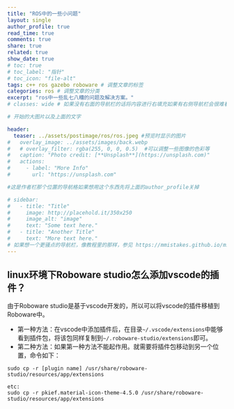 ```yaml
---
title: "ROS中的一些小问题"
layout: single
author_profile: true
read_time: true
comments: true
share: true
related: true
show_date: true
# toc: true
# toc_label: "指针"
# toc_icon: "file-alt"
tags: c++ ros gazebo roboware # 调整文章的标签
categories: ros # 调整文章的分类
excerpt: "ros中一些乱七八糟的问题及解决方案。"
# classes: wide # 如果没有右面的导航栏的话将内容进行右填充如果有右侧导航栏会很难看

# 开始的大图片以及上面的文字

header:
  teaser: ../assets/postimage/ros/ros.jpeg #预览时显示的图片
#   overlay_image: ../assets/images/back.webp
#   # overlay_filter: rgba(255, 0, 0, 0.5)  #可以调整一些图像的色彩等
#   caption: "Photo credit: [**Unsplash**](https://unsplash.com)"
#   actions:
#     - label: "More Info"
#       url: "https://unsplash.com"

#这是作者栏那个位置的导航格如果想用这个东西先将上面的author_profile关掉

# sidebar: 
#   - title: "Title"
#     image: http://placehold.it/350x250
#     image_alt: "image"
#     text: "Some text here."
#   - title: "Another Title"
#     text: "More text here."
# 如果想一个更骚点的导航栏，像教程里的那样，参见 https://mmistakes.github.io/minimal-mistakes/docs/layouts/#custom-sidebar-navigation-menu
---
```


## linux环境下Roboware studio怎么添加vscode的插件？

由于Roboware studio是基于vscode开发的，所以可以将vscode的插件移植到Roboware中。

* 第一种方法：在vscode中添加插件后，在目录`~/.vscode/extensions`中能够看到插件包，将该包同样复制到`~/.roboware-studio/extensions`即可。
* 第二种方法：如果第一种方法不能起作用。就需要将插件包移动到另一个位置，命令如下：

```shell
sudo cp -r [plugin name] /usr/share/roboware-studio/resources/app/extensions

etc:
sudo cp -r pkief.material-icon-theme-4.5.0 /usr/share/roboware-studio/resources/app/extensions
```






